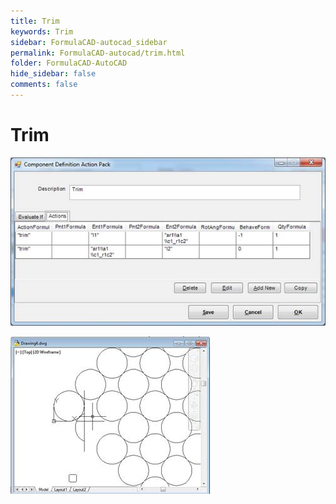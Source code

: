 ```yaml
---
title: Trim
keywords: Trim
sidebar: FormulaCAD-autocad_sidebar
permalink: FormulaCAD-autocad/trim.html
folder: FormulaCAD-AutoCAD
hide_sidebar: false
comments: false
---
```

# Trim


![](/images/trim-comp-def.jpg)

![](/images/trim-drawing4.jpg)
